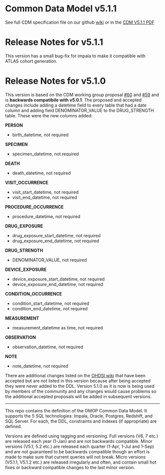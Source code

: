 Common Data Model v5.1.1
=================

See full CDM specification file on our github [wiki](https://github.com/OHDSI/CommonDataModel/wiki) or in the [CDM V5.1.1 PDF](https://github.com/OHDSI/CommonDataModel/blob/master/OMOP_CDM_v5_1_1.pdf)

Release Notes for v5.1.1
=============
This version has a small bug-fix for impala to make it compatible with ATLAS cohort generation.

Release Notes for v5.1.0
=============
This version is based on the CDM working group proposal [#60](https://github.com/OHDSI/CommonDataModel/issues/60) and [#59](https://github.com/OHDSI/CommonDataModel/issues/59) and is **backwards compatibile with v5.0.1**. The proposed and accepted changes include adding a datetime field to every table that had a date column and adding field DENOMINATOR_VALUE to the DRUG_STRENGTH table. These were the new columns added:

**PERSON**  
* birth_datetime, not required

**SPECIMEN**  
* specimen_datetime, not required

**DEATH**  
* death_datetime, not required

**VISIT_OCCURRENCE**  
* visit_start_datetime, not required
* visit_end_datetime, not required

**PROCEDURE_OCCURRENCE**  
* procedure_datetime, not required

**DRUG_EXPOSURE**  
* drug_exposure_start_datetime, not required
* drug_exposure_end_datetime, not required

**DRUG_STRENGTH**
* DENOMINATOR_VALUE, not required

**DEVICE_EXPOSURE**  
* device_exposure_start_datetime, not required
* device_exposure_end_datetime, not required

**CONDITION_OCCURRENCE**  
* condition_start_datetime, not required
* condition_end_datetime, not required

**MEASUREMENT**  
* measurement_datetime as time, not required

**OBSERVATION**  
* observation_datetime, not required

**NOTE**  
* note_datetime, not required

There are additional changes listed on the [OHDSI wiki](http://www.ohdsi.org/web/wiki/doku.php?id=documentation:next_cdm) that have been accepted but are not listed in this version because after being accepted they were never added to the DDL. Version 5.1.0 as it is now is being used by members of the community and any changes would cause problems so the additional accepted proposals will be added in subsequent versions. 

---------
  
This repo contains the definition of the OMOP Common Data Model. It supports the 5 SQL technologies: Impala, Oracle, Postgres, Redshift, and SQL Server. For each, the DDL, constraints and indexes (if appropriate) are defined. 

Versions are defined using tagging and versioning. Full versions (V6, 7 etc.) are released each year (1-Jan) and are not backwards compatible. Minor versions (V5.1, 5.2 etc.) are released each quarter (1-Apr, 1-Jul and 1-Sep) and are not guaranteed to be backwards compatible though an effort is made to make sure that current queries will not break. Micro versions (V5.1.1, V5.1.2 etc.) are released irregularly and often, and contain small hot fixes or backward compatible changes to the last minor version.

